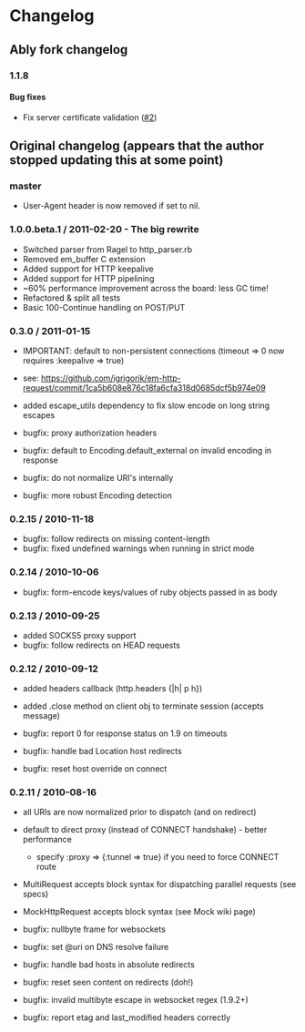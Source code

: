 # Changelog

## Ably fork changelog

### 1.1.8

#### Bug fixes

- Fix server certificate validation ([#2](https://github.com/ably-forks/em-http-request/pull/2))

## Original changelog (appears that the author stopped updating this at some point)

### master

- User-Agent header is now removed if set to nil.

### 1.0.0.beta.1 / 2011-02-20 - The big rewrite

- Switched parser from Ragel to http_parser.rb
- Removed em_buffer C extension
- Added support for HTTP keepalive
- Added support for HTTP pipelining
- ~60% performance improvement across the board: less GC time!
- Refactored & split all tests
- Basic 100-Continue handling on POST/PUT

### 0.3.0 / 2011-01-15

- IMPORTANT: default to non-persistent connections (timeout => 0 now requires :keepalive => true)
- see: https://github.com/igrigorik/em-http-request/commit/1ca5b608e876c18fa6cfa318d0685dcf5b974e09

- added escape_utils dependency to fix slow encode on long string escapes

- bugfix: proxy authorization headers
- bugfix: default to Encoding.default_external on invalid encoding in response
- bugfix: do not normalize URI's internally
- bugfix: more robust Encoding detection


### 0.2.15 / 2010-11-18

- bugfix: follow redirects on missing content-length
- bugfix: fixed undefined warnings when running in strict mode

### 0.2.14 / 2010-10-06

- bugfix: form-encode keys/values of ruby objects passed in as body

### 0.2.13 / 2010-09-25

- added SOCKS5 proxy support
- bugfix: follow redirects on HEAD requests

### 0.2.12 / 2010-09-12

- added headers callback (http.headers {|h| p h})
- added .close method on client obj to terminate session (accepts message)

- bugfix: report 0 for response status on 1.9 on timeouts
- bugfix: handle bad Location host redirects
- bugfix: reset host override on connect

### 0.2.11 / 2010-08-16

- all URIs are now normalized prior to dispatch (and on redirect)
- default to direct proxy (instead of CONNECT handshake) - better performance
  - specify :proxy => {:tunnel => true} if you need to force CONNECT route
- MultiRequest accepts block syntax for dispatching parallel requests (see specs)
- MockHttpRequest accepts block syntax (see Mock wiki page)


- bugfix: nullbyte frame for websockets
- bugfix: set @uri on DNS resolve failure
- bugfix: handle bad hosts in absolute redirects
- bugfix: reset seen content on redirects (doh!)
- bugfix: invalid multibyte escape in websocket regex (1.9.2+)
- bugfix: report etag and last_modified headers correctly

